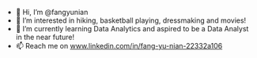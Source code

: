 - 👋 Hi, I’m @fangyunian
- 👀 I’m interested in hiking, basketball playing, dressmaking and movies!
- 🌱 I’m currently learning Data Analytics and aspired to be a Data Analyst in the near future!
- 📫 Reach me on www.linkedin.com/in/fang-yu-nian-22332a106
<!---
fangyunian/fangyunian is a ✨ special ✨ repository because its `README.md` (this file) appears on your GitHub profile.
You can click the Preview link to take a look at your changes.
--->
